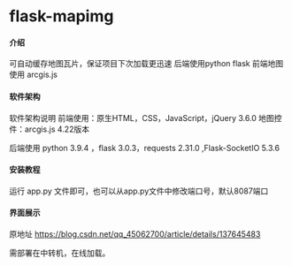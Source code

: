 # flask-mapimg

#### 介绍
可自动缓存地图瓦片，保证项目下次加载更迅速
后端使用python flask
前端地图使用 arcgis.js

#### 软件架构
软件架构说明
前端使用：原生HTML，CSS，JavaScript，jQuery 3.6.0 地图控件：arcgis.js 4.22版本

后端使用 python 3.9.4 ，flask 3.0.3，requests 2.31.0 ,Flask-SocketIO 5.3.6


#### 安装教程
运行 app.py 文件即可，也可以从app.py文件中修改端口号，默认8087端口


#### 界面展示

原地址 https://blog.csdn.net/qq_45062700/article/details/137645483



需部署在中转机，在线加载。